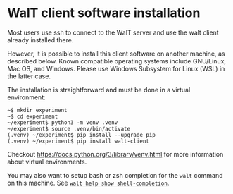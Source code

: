 # WalT client software installation

Most users use ssh to connect to the WalT server and use the walt client already
installed there.

However, it is possible to install this client software on another machine, as
described below.
Known compatible operating systems include GNU/Linux, Mac OS, and Windows.
Please use Windows Subsystem for Linux (WSL) in the latter case.

The installation is straightforward and must be done in a virtual environment:

```
~$ mkdir experiment
~$ cd experiment
~/experiment$ python3 -m venv .venv
~/experiment$ source .venv/bin/activate
(.venv) ~/experiment$ pip install --upgrade pip
(.venv) ~/experiment$ pip install walt-client
```

Checkout https://docs.python.org/3/library/venv.html for more information
about virtual environments.

You may also want to setup bash or zsh completion for the `walt` command on
this machine. See [`walt help show shell-completion`](shell-completion.md).
